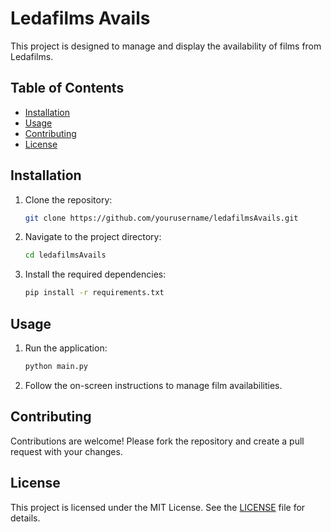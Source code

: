 # Ledafilms Avails

This project is designed to manage and display the availability of films from Ledafilms.

## Table of Contents

- [Installation](#installation)
- [Usage](#usage)
- [Contributing](#contributing)
- [License](#license)

## Installation

1. Clone the repository:
    ```sh
    git clone https://github.com/yourusername/ledafilmsAvails.git
    ```
2. Navigate to the project directory:
    ```sh
    cd ledafilmsAvails
    ```
3. Install the required dependencies:
    ```sh
    pip install -r requirements.txt
    ```

## Usage

1. Run the application:
    ```sh
    python main.py
    ```
2. Follow the on-screen instructions to manage film availabilities.

## Contributing

Contributions are welcome! Please fork the repository and create a pull request with your changes.

## License

This project is licensed under the MIT License. See the [LICENSE](LICENSE) file for details.